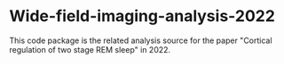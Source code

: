 # Wide-field-imaging-analysis-2022
This code package is the related analysis source for the paper "Cortical regulation of two stage REM sleep" in 2022.
